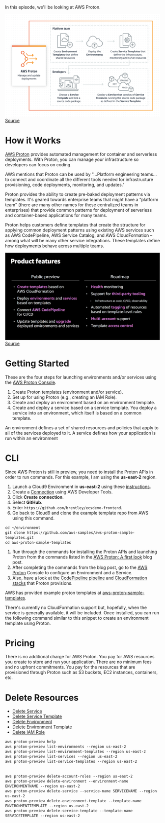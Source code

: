 In this episode, we'll be looking at AWS Proton.

![How it Works](https://github.com/PaulDuvall/aws-5-mins/blob/main/_img/proton-how-it-works.png) [Source](https://aws.amazon.com/proton/)

# How it Works
[AWS Proton](https://aws.amazon.com/proton/) provides automated management for container and serverless deployments. With Proton, you can manage your infrastructure so developers can focus on coding.

AWS mentions that Proton can be used by "…Platform engineering teams…to connect and coordinate all the different tools needed for infrastructure provisioning, code deployments, monitoring, and updates."

Proton provides the ability to create pre-baked deployment patterns via templates. It's geared towards enterprise teams that might have a “platform team” (there are many other names for these centralized teams in enterprises) that provide common patterns for deployment of serverless and container-based applications for many teams. 

Proton helps customers define templates that create the structure for applying common deployment patterns using existing AWS services such as AWS CodePipeline, AWS Service Catalog, and AWS CloudFormation – among what will be many other service integrations. These templates define how deployments behave across multiple teams. 

![Proton Features](https://github.com/PaulDuvall/aws-5-mins/blob/main/_img/proton-features.png) [Source](https://virtual.awsevents.com/media/1_4y7w5alh)

# Getting Started
These are the four steps for launching environments and/or services using the [AWS Proton Console](https://console.aws.amazon.com/proton/).

1. Create Proton templates (environment and/or service).
1. Set up for using Proton (e.g., creating an IAM Role).
1. Create and deploy an environment based on an environment template.
1. Create and deploy a service based on a service template. You deploy a service into an environment, which itself is based on a common template. 

An environment defines a set of shared resources and policies that apply to all of the services deployed to it. A service defines how your application is run within an environment

# CLI
Since AWS Proton is still in preview, you need to install the Proton APIs in order to run commands. For this example, I am using the **us-east-2** region. 

1. Launch a Cloud9 Environment in **us-east-2** using these [instructions](https://github.com/PaulDuvall/aws-5-mins/tree/main/cloud9).
1. Create a [Connection](https://us-east-2.console.aws.amazon.com/codesuite/settings/connections) using AWS Developer Tools. 
1. Click **Create connection**.
1. Select **GitHub**.
1. Enter `https://github.com/brentley/ecsdemo-frontend`. 
1. Go back to Cloud9 and clone the example template repo from AWS using this command. 

```
cd ~/environment
git clone https://github.com/aws-samples/aws-proton-sample-templates.git
cd aws-proton-sample-templates
```

1. Run through the commands for installing the Proton APIs and launching Proton from the commands listed in the [AWS Proton: A first look](https://aws.amazon.com/blogs/containers/intro-to-aws-proton/) blog post.
2. After completing the commands from the blog post, go to the [AWS Proton](https://console.aws.amazon.com/proton/) Console to configure an Environment and a Service. 
1. Also, have a look at the [CodePipeline pipeline](https://us-east-2.console.aws.amazon.com/codesuite/codepipeline/pipelines) and [CloudFormation stacks](https://us-east-2.console.aws.amazon.com/cloudformation/home?region=us-east-2#/stacks?filteringText=proton&filteringStatus=active&viewNested=true&hideStacks=false&stackId=) that Proton provisions.  

AWS has provided example proton templates at [aws-proton-sample-templates](https://github.com/aws-samples/aws-proton-sample-templates).

There's currently no CloudFormation support but, hopefully, when the service is generally available, it will be included. Once installed, you can run the following command similar to this snippet to create an environment template using Proton.

# Pricing
There is no additional charge for AWS Proton. You pay for AWS resources you create to store and run your application. There are no minimum fees and no upfront commitments. You pay for the resources that are provisioned through Proton such as S3 buckets, EC2 instances, containers, etc. 

# Delete Resources

* [Delete Service](https://us-east-2.console.aws.amazon.com/proton/home?region=us-east-2#/services)
* [Delete Service Template](https://us-east-2.console.aws.amazon.com/proton/home?region=us-east-2#/templates/services)
* [Delete Environment](https://us-east-2.console.aws.amazon.com/proton/home?region=us-east-2#/environments)
* [Delete Environment Template](https://us-east-2.console.aws.amazon.com/proton/home?region=us-east-2#/templates/environments)
* [Delete IAM Role](https://console.aws.amazon.com/iam/home?region=us-east-1#/roles)

```
aws proton-preview help
aws proton-preview list-environments --region us-east-2
aws proton-preview list-environment-templates --region us-east-2
aws proton-preview list-services --region us-east-2
aws proton-preview list-service-templates --region us-east-2


aws proton-preview delete-account-roles --region us-east-2
aws proton-preview delete-environment --environment-name ENVIRONMENTNAME --region us-east-2
aws proton-preview delete-service --service-name SERVICENAME --region us-east-2
aws proton-preview delete-environment-template --template-name ENVIRONMENTTEMPLATE --region us-east-2
aws proton-preview delete-service-template --template-name SERVICETEMPLATE --region us-east-2
```